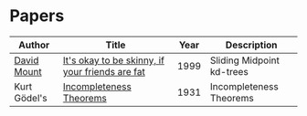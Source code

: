 # Papers


| Author | Title | Year | Description |
| --- | --- | --- | --- |
| [David Mount](link) | [It's okay to be skinny, if your friends are fat](https://www.cs.umd.edu/~mount/Papers/cgc99-smpack.pdf) | 1999 | Sliding Midpoint kd-trees |
| Kurt Gödel's| [Incompleteness Theorems](https://en.wikipedia.org/wiki/G%C3%B6del%27s_incompleteness_theorems) | 1931 | Incompleteness Theorems |

